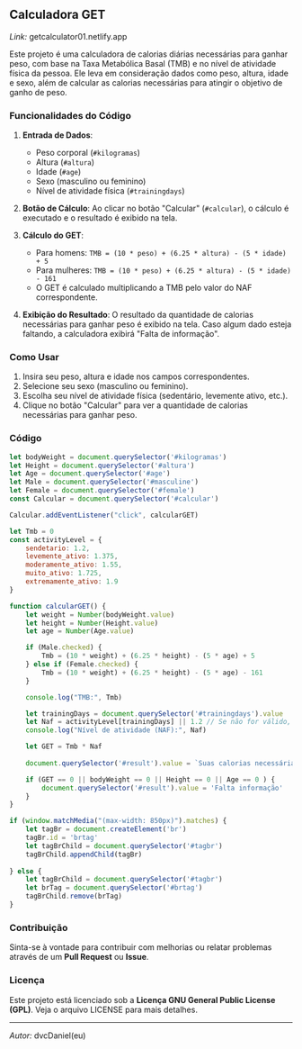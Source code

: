## Calculadora GET

*Link:* getcalculator01.netlify.app

Este projeto é uma calculadora de calorias diárias necessárias para ganhar peso, com base na Taxa Metabólica Basal (TMB) e no nível de atividade física da pessoa. Ele leva em consideração dados como peso, altura, idade e sexo, além de calcular as calorias necessárias para atingir o objetivo de ganho de peso.


### Funcionalidades do Código

1. **Entrada de Dados**: 
   - Peso corporal (`#kilogramas`)
   - Altura (`#altura`)
   - Idade (`#age`)
   - Sexo (masculino ou feminino)
   - Nível de atividade física (`#trainingdays`)

2. **Botão de Cálculo**: Ao clicar no botão "Calcular" (`#calcular`), o cálculo é executado e o resultado é exibido na tela.

3. **Cálculo do GET**: 
   - Para homens: `TMB = (10 * peso) + (6.25 * altura) - (5 * idade) + 5`
   - Para mulheres: `TMB = (10 * peso) + (6.25 * altura) - (5 * idade) - 161`
   - O GET é calculado multiplicando a TMB pelo valor do NAF correspondente.

4. **Exibição do Resultado**: O resultado da quantidade de calorias necessárias para ganhar peso é exibido na tela. Caso algum dado esteja faltando, a calculadora exibirá "Falta de informação".

### Como Usar

1. Insira seu peso, altura e idade nos campos correspondentes.
2. Selecione seu sexo (masculino ou feminino).
3. Escolha seu nível de atividade física (sedentário, levemente ativo, etc.).
4. Clique no botão "Calcular" para ver a quantidade de calorias necessárias para ganhar peso.

### Código

```javascript
let bodyWeight = document.querySelector('#kilogramas')
let Height = document.querySelector('#altura')
let Age = document.querySelector('#age')
let Male = document.querySelector('#masculine')
let Female = document.querySelector('#female')
const Calcular = document.querySelector('#calcular')

Calcular.addEventListener("click", calcularGET)

let Tmb = 0
const activityLevel = {
    sendetario: 1.2,
    levemente_ativo: 1.375,
    moderamente_ativo: 1.55,
    muito_ativo: 1.725,
    extremamente_ativo: 1.9
}

function calcularGET() {
    let weight = Number(bodyWeight.value)
    let height = Number(Height.value)
    let age = Number(Age.value)

    if (Male.checked) {
        Tmb = (10 * weight) + (6.25 * height) - (5 * age) + 5
    } else if (Female.checked) {
        Tmb = (10 * weight) + (6.25 * height) - (5 * age) - 161
    }

    console.log("TMB:", Tmb)

    let trainingDays = document.querySelector('#trainingdays').value
    let Naf = activityLevel[trainingDays] || 1.2 // Se não for válido, usa 1.2 como padrão
    console.log("Nível de atividade (NAF):", Naf)

    let GET = Tmb * Naf 
    
    document.querySelector('#result').value = `Suas calorias necessárias para ganhar peso são de ${GET.toFixed(2)} kcal`

    if (GET == 0 || bodyWeight == 0 || Height == 0 || Age == 0 ) {
        document.querySelector('#result').value = 'Falta informação'
    }
}

if (window.matchMedia("(max-width: 850px)").matches) {
    let tagBr = document.createElement('br')
    tagBr.id = 'brtag'
    let tagBrChild = document.querySelector('#tagbr')
    tagBrChild.appendChild(tagBr)
    
} else {
    let tagBrChild = document.querySelector('#tagbr')
    let brTag = document.querySelector('#brtag')
    tagBrChild.remove(brTag)
}
```

### Contribuição

Sinta-se à vontade para contribuir com melhorias ou relatar problemas através de um **Pull Request** ou **Issue**.

### Licença

Este projeto está licenciado sob a **Licença GNU General Public License (GPL)**. Veja o arquivo LICENSE para mais detalhes.

--- 

*Autor:* dvcDaniel(eu)